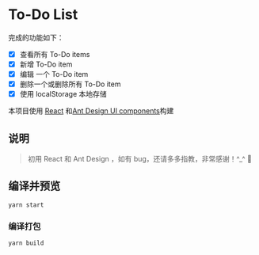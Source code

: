# To-Do List

完成的功能如下：

- [x] 查看所有 To-Do items
- [x] 新增 To-Do item
- [x] 编辑 一个 To-Do item
- [x] 删除一个或删除所有 To-Do item
- [x] 使用 localStorage 本地存储

本项目使用 [React](https://zh-hans.reactjs.org/docs/getting-started.html) 和[Ant Design UI components](https://ant.design/index-cn)构建

## 说明

> 初用 React 和 Ant Design ，如有 bug，还请多多指教，非常感谢！^_^ 🌹

## 编译并预览

```
yarn start
```

### 编译打包

```
yarn build
```
